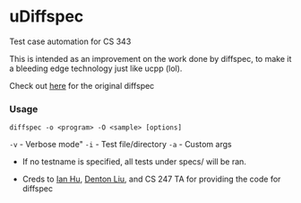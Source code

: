 # uDiffspec

Test case automation for CS 343

This is intended as an improvement on the work done by diffspec, to make it a bleeding
edge technology just like ucpp (lol).

Check out [here](https://github.com/ian952/diffspec/blob/master/diffspec) for the original diffspec

### Usage
```
diffspec -o <program> -O <sample> [options]
```

`-v` - Verbose mode"
`-i` - Test file/directory
`-a` - Custom args

- If no testname is specified, all tests under specs/ will be ran.

- Creds to [Ian Hu](https://github.com/ian952), [Denton Liu](https://github.com/Denton-L), 
and CS 247 TA for providing the code for diffspec

